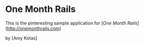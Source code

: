 # One Month Rails

This is the pinteresting sample application for [*One Month Rails*] (http://onemonthrails.com)

by [Amy Kotas] 